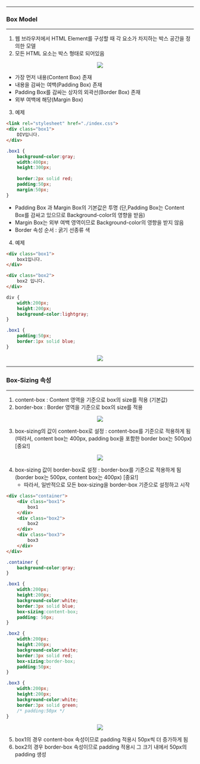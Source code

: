 -----
### Box Model
-----
1. 웹 브라우저에서 HTML Element를 구성할 때 각 요소가 차지하는 박스 공간을 정의한 모델
2. 모든 HTML 요소는 박스 형태로 되어있음

<div align = "center">
<img src = "https://github.com/sooyounghan/DataBase/assets/34672301/8c9dbb90-b437-47bb-bbf7-51e271440c64">
</div>

  - 가장 먼저 내용(Content Box) 존재
  - 내용을 감싸는 여백(Padding Box) 존재
  - Padding Box를 감싸는 상자의 외곽선(Border Box) 존재
  - 외부 여백에 해당(Margin Box)

3. 예제
```html
<link rel="stylesheet" href="./index.css">
<div class="box1">
    DIV입니다.        
</div>
```

```css
.box1 {
    background-color:gray;
    width:400px;
    height:300px;
    
    border:2px solid red;
    padding:50px;
    margin:50px;
}
```

  - Padding Box 과 Margin Box의 기본값은 투명 (단,Padding Box는 Content Box를 감싸고 있으므로 Background-color의 영향을 받음)
  - Margin Box는 외부 여백 영역이므로 Background-color의 영향을 받지 않음
  - Border 속성 순서 : 굵기 선종류 색

4. 예제
```html
<div class="box1">
    box1입니다.
</div>

<div class="box2">
    box2 입니다.
</div>
```

```css
div {
    width:200px;
    height:200px;
    background-color:lightgray;
}

.box1 {
    padding:50px;
    border:1px solid blue;
}
```
<div align = "center">
<img src = "https://github.com/sooyounghan/DataBase/assets/34672301/5deda50f-f7a5-498c-aaf0-54956998ed66">
</div>

-----
### Box-Sizing 속성
----
1. content-box : Content 영역을 기준으로 box의 size를 적용 (기본값)
2. border-box : Border 영역을 기준으로 box의 size를 적용

<div align = "center">
<img src = "https://github.com/sooyounghan/DataBase/assets/34672301/fcc53be9-b76f-47c8-b001-67676cfb9e91">
</div>

3. box-sizing의 값이 content-box로 설정 : content-box를 기준으로 적용하게 됨 (따라서, content box는 400px, padding box을 포함한 border box는 500px) [중요!]

<div align = "center">
<img src = "https://github.com/sooyounghan/DataBase/assets/34672301/26e1c12f-3e8e-472c-bdba-c53f4a5cfef8">
</div>

4. box-sizing 값이 border-box로 설정 : border-box를 기준으로 적용하게 됨(border box는 500px, content box는 400px) [중요!]
     - 따라서, 일반적으로 모든 box-sizing을 border-box 기준으로 설정하고 시작
```html
<div class="container">
    <div class="box1">
        box1
    </div>
    <div class="box2">
        box2
    </div>
    <div class="box3">
        box3
    </div>
</div>
```
```css
.container {
    background-color:gray;
}

.box1 {
    width:200px;
    height:200px;
    background-color:white;
    border:3px solid blue;
    box-sizing:content-box;
    padding: 50px;
}

.box2 {
    width:200px;
    height:200px;
    background-color:white;
    border:3px solid red;
    box-sizing:border-box;
    padding:50px;
}

.box3 {
    width:200px;
    height:200px;
    background-color:white;
    border:3px solid green;
    /* padding:50px */
}
```
<div align = "center">
<img src = "https://github.com/sooyounghan/DataBase/assets/34672301/4a9915c6-46ba-4207-a851-19dc0ec32948">
</div>

5. box1의 경우 content-box 속성이므로 padding 적용시 50px씩 더 증가하게 됨
6. box2의 경우 border-box 속성이므로 padding 적용시 그 크기 내에서 50px의 padding 생성
